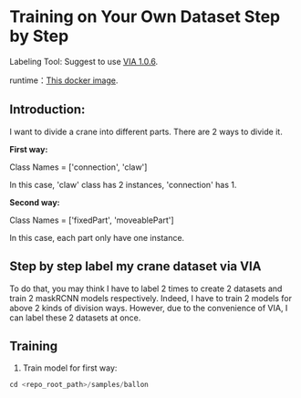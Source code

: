 # Training on Your Own Dataset Step by Step
Labeling Tool: Suggest to use [VIA 1.0.6](http://www.robots.ox.ac.uk/~vgg/software/via/via-1.0.6.html).

runtime：[This docker image](https://hub.docker.com/r/waleedka/modern-deep-learning/).
## Introduction: 
I want to divide a crane into different parts. There are 2 ways to divide it. 

**First way:**

Class Names = ['connection', 'claw']

In this case, 'claw' class has 2 instances, 'connection' has 1.

**Second way:**

Class Names = ['fixedPart', 'moveablePart']

In this case, each part only have one instance.


## Step by step label my crane dataset via VIA
To do that, you may think I have to label 2 times to create 2 datasets and train 2 maskRCNN models respectively. Indeed, I have to train 2 models for above 2 kinds of division ways. However, due to the convenience of VIA, I can label these 2 datasets at once.


## Training
1. Train model for first way: 
```c
cd <repo_root_path>/samples/ballon
```
